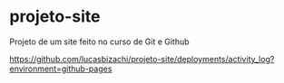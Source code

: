 # projeto-site
 Projeto de um site feito no curso de Git e Github

https://github.com/lucasbizachi/projeto-site/deployments/activity_log?environment=github-pages
